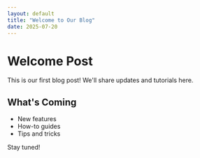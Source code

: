 ```yaml
---
layout: default
title: "Welcome to Our Blog"
date: 2025-07-20
---
```


# Welcome Post

This is our first blog post! We'll share updates and tutorials here.

## What's Coming
- New features
- How-to guides  
- Tips and tricks

Stay tuned!